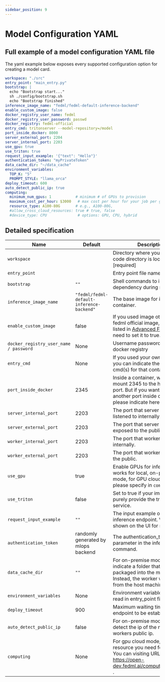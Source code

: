 ```yaml
---
sidebar_position: 9
---
```

# Model Configuration YAML

## Full example of a model configuration YAML file
The yaml example below exposes every supported configuration option for creating a model card. 
```yaml
workspace: "./src"
entry_point: "main_entry.py"
bootstrap: |
  echo "Bootstrap start..."
  sh ./config/bootstrap.sh
  echo "Bootstrap finished"
inference_image_name: "fedml/fedml-default-inference-backend"
enable_custom_image: false
docker_registry_user_name: fedml
docker_registry_user_password: passwd
docker_registry: fedml-official
entry_cmd: tritonserver --model-repository=/model
port_inside_docker: 8000
server_external_port: 2204
server_internal_port: 2203
use_gpu: true
use_triton: true
request_input_example: '{"text": "Hello"}'
authentication_token: "myPrivateToken"
data_cache_dir: "~/data_cache"
environment_variables:
  TOP_K: "5"
  PROMPT_STYLE: "llama_orca"
deploy_timeout: 600
auto_detect_public_ip: true
computing:
  minimum_num_gpus: 1           # minimum # of GPUs to provision
  maximum_cost_per_hour: $3000   # max cost per hour for your job per gpu card
  resource_type: A100-80G       # e.g., A100-80G,
  #allow_cross_cloud_resources: true # true, false
  #device_type: CPU              # options: GPU, CPU, hybrid

```

## Detailed specification

| Name                                    | Default                                   | Description                                                                                                                                         |
|-----------------------------------------|-------------------------------------------|-----------------------------------------------------------------------------------------------------------------------------------------------------|
| `workspace`                             |                                           | Directory where your source code directory is located.  [required]                                                                                  |
| `entry_point`                           |                                           | Entry point file name. [required]                                                                                                                   |
| `bootstrap`                             | `""`                                      | Shell commands to install the dependency during setup stage.                                                                                        |
| `inference_image_name`                  | `"fedml/fedml-default-inference-backend"` | The base image for inference container.                                                                                                             |
| `enable_custom_image`                   | false                                     | If you used image other than fedml official image, which is listed in [Advanced Features](advanced_features.md), you need to set it to true.        |
| `docker_registry_user_name / password ` | None                                      | Username password for your docker registry                                                                                                          |
| `entry_cmd`                             | None                                      | If you used your own image, here you can indicate the entry cmd(s) for that container.                                                              |
| `port_inside_docker`                    | 2345                                      | Inside a container, we default mount 2345 to the host machine port. But if you want to use another port inside container, please indicate here.     |
| `server_internal_port`                  | 2203                                      | The port that server gateway listened to internally.                                                                                                |
| `server_external_port`                  | 2203                                      | The port that server gateway exposed to the public.                                                                                                 |
| `worker_internal_port`                  | 2203                                      | The port that worker listened to internally.                                                                                                        |
| `worker_external_port`                  | 2203                                      | The port that worker exposed to the public.                                                                                                         |
| `use_gpu`                               | true                                      | Enable GPUs for inference. Only works for local, on-premise mode, for GPU cloud mode, please specify in `computing`                                 |
| `use_triton`                            | false                                     | Set to true if your image is a purely provide the triton server service.                                                                            |
| `request_input_example`                 | `""`                                      | The input example of the inference endpoint. Will be shown on the UI for reference.                                                                 |
| `authentication_token`                  | randomly generated by mlops backend       | The authentication_token as a parameter in the inference curl command.                                                                              |
| `data_cache_dir`                        | `""`                                      | For on-premise mode, you can indicate a folder that will not be packaged into the model cards. Instead, the worker will read from the host machine. |
| `environment_variables`                 | None                                      | Environment variable that can be read in entry_point file.                                                                                          |
| `deploy_timeout`                        | 900                                       | Maximum waiting time for endpoint to be established.                                                                                                |
| `auto_detect_public_ip`                 | false                                     | For on-premise mode, auto detect the ip of the master and workers public ip.                                                                        |
| `computing`                             | None                                      | For gpu cloud mode, indicate the resource you need for inference. You can visiting URL and check: https://open-dev.fedml.ai/compute/distributed .   |
